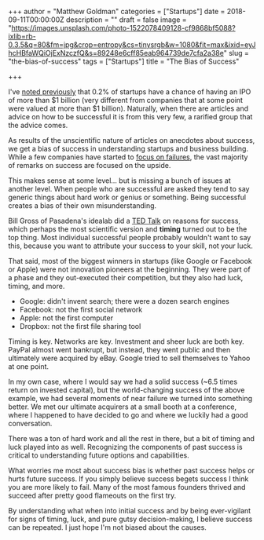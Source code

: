 +++
author = "Matthew Goldman"
categories = ["Startups"]
date = 2018-09-11T00:00:00Z
description = ""
draft = false
image = "https://images.unsplash.com/photo-1522078409128-cf9868bf5088?ixlib=rb-0.3.5&q=80&fm=jpg&crop=entropy&cs=tinysrgb&w=1080&fit=max&ixid=eyJhcHBfaWQiOjExNzczfQ&s=89248e6cff85eab964739de7cfa2a38e"
slug = "the-bias-of-success"
tags = ["Startups"]
title = "The Bias of Success"

+++


I've [noted previously](__GHOST_URL__/the-daunting-odds-of-venture-capital-startups/) that 0.2% of startups have a chance of having an IPO of more than $1 billion (very different from companies that at some point were valued at more than $1 billion). Naturally, when there are articles and advice on how to be successful it is from this very few, a rarified group that the advice comes.

As results of the unscientific nature of articles on anecdotes about success, we get a bias of success in understanding startups and business building. While a few companies have started to [focus on failures](https://www.cbinsights.com/research/startup-failure-reasons-top/), the vast majority of remarks on success are focused on the upside.

This makes sense at some level... but is missing a bunch of issues at another level. When people who are successful are asked they tend to say generic things about hard work or genius or something. Being successful creates a bias of their own misunderstanding.

Bill Gross of Pasadena's idealab did a [TED Talk](https://www.ted.com/talks/bill_gross_the_single_biggest_reason_why_startups_succeed) on reasons for success, which perhaps the most scientific version and **timing** turned out to be the top thing. Most individual successful people probably wouldn't want to say this, because you want to attribute your success to your skill, not your luck.

That said, most of the biggest winners in startups (like Google or Facebook or Apple) were not innovation pioneers at the beginning. They were part of a phase and they out-executed their competition, but they also had luck, timing, and more.

* Google: didn't invent search; there were a dozen search engines
* Facebook: not the first social network
* Apple: not the first computer
* Dropbox: not the first file sharing tool

Timing is key. Networks are key. Investment and sheer luck are both key. PayPal almost went bankrupt, but instead, they went public and then ultimately were acquired by eBay. Google tried to sell themselves to Yahoo at one point.

In my own case, where I would say we had a solid success (~6.5 times return on invested capital), but the world-changing success of the above example, we had several moments of near failure we turned into something better. We met our ultimate acquirers at a small booth at a conference, where I happened to have decided to go and where we luckily had a good conversation.

There was a ton of hard work and all the rest in there, but a bit of timing and luck played into as well. Recognizing the components of past success is critical to understanding future options and capabilities.

What worries me most about success bias is whether past success helps or hurts future success. If you simply believe success begets success I think you are more likely to fail. Many of the most famous founders thrived and succeed after pretty good flameouts on the first try.

By understanding what when into initial success and by being ever-vigilant for signs of timing, luck, and pure gutsy decision-making, I believe success can be repeated. I just hope I'm not biased about the causes.

